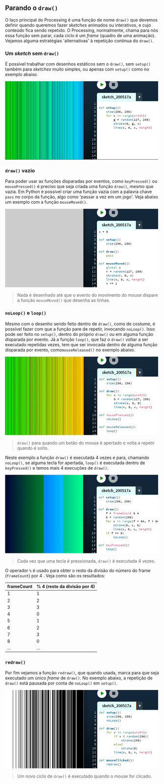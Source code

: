 ## Parando o `draw()`

O laço principal do Processing é uma função de nome `draw()` que devemos definir quando queremos fazer *sketches*  animados ou interativos, e cujo conteúdo fica sendo repetido. O Processing, normalmente, chama para nós essa função sem parar, cada ciclo é um *frame* (quadro de uma animação). Vejamos alguma estratégias 'alternativas' à repetição continua do `draw()`.

### Um *sketch* sem `draw()`

É possível trabalhar  com desenhos estáticos sem o `draw()`,  sem `setup()` também para *sketches* muito simples, ou apenas com `setup()` como no exemplo abaixo.

![](assets/no_loop_setup_only.png)

### `draw()` vazio

Para poder usar as funções disparadas por eventos, como `keyPressed()` ou `mousePressed()` é preciso que seja criada uma função `draw()`, mesmo que vazia.  Em Python é possível criar uma função vazia com a palavra chave `pass` no corpo da função, algo como 'passar a vez em um jogo'. Veja abaixo um exemplo com a função `mouseMoved()`.

![](assets/no_loop_draw_pass.gif)

> Nada é desenhado até que o evento do movimento do mouse dispare a função `mouseMoved()` que desenha as linhas.


### `noLoop()` e `loop()`

Mesmo com o desenho sendo feito dentro de `draw()`, como de costume, é possível fazer com que a função pare de repetir, invocando `noLoop()`.  Isso pode ser feito no `setup()`, dentro do próprio `draw()` ou em alguma função disparada por evento. Já a função `loop()`, que faz o `draw()` voltar  a ser executado repetidas vezes, tem que ser invocada dentro de alguma função disparada por evento, como`mouseReleased()` no exemplo abaixo.

![](assets/no_loop_loop.gif)

> `draw()` para quando um botão do mouse é apertado e volta a repetir quando é solto.

Neste  exemplo a função `draw()` é executada 4 vezes e para, chamando `noLoop()`, se alguma tecla for apertada, `loop()` é executada dentro de `keyPressed()` e temos mais 4 execuções de `draw()`.

![](assets/no_loop_no_loop.gif)

> Cada vez que uma tecla é pressionada, `draw()` é executada 4 vezes.

O operador `%` é usado para obter o resto da divisão do número do frame (`frameCount`) por 4 . Veja como são os resultados:

| frameCount | % 4 (resto da divisão por 4) |
| ---------- | ---------------------------- |
| 1          | 1                            |
| 2          | 2                            |
| 3          | 3                            |
| 4          | 0                            |
| 5          | 1                            |
| 6          | 2                            |
| 7          | 3                            |
| 8          | 0                            |
| ...        | ...                          |

### `redraw()`

Por fim vejamos a função `redraw()`, que quando  usada, marca para que seja executado um único *frame* de `draw()`. No exemplo abaixo, a repetição de `draw()` está pausada por conta de `noLoop()` em `setup()`.



![](assets/no_loop_redraw.gif)

> Um novo ciclo de `draw()` é executado quando o mouse for clicado.

